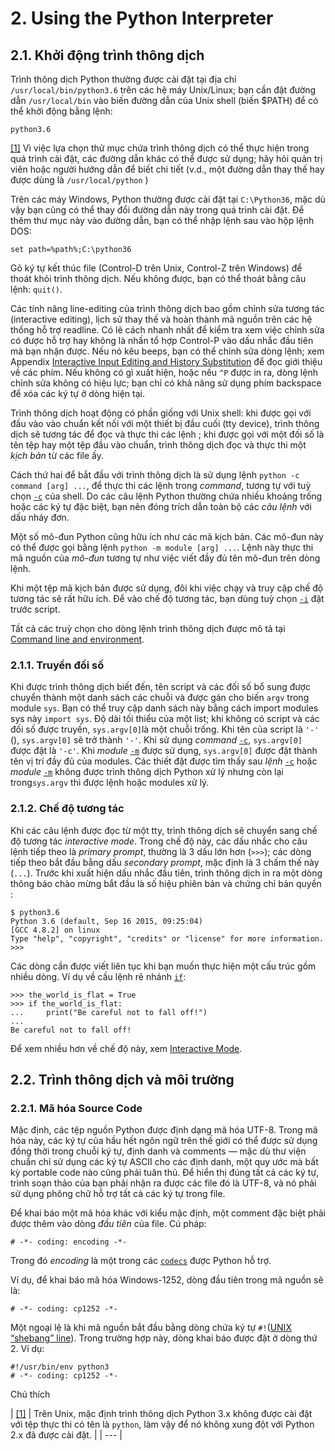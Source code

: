 # 2. Using the Python Interpreter

## 2.1. Khởi động trình thông dịch

Trình thông dịch Python thường được cài đặt tại địa chỉ `/usr/local/bin/python3.6` trên các hệ máy Unix/Linux; bạn cần đặt đường dẫn `/usr/local/bin` vào biến đường dẫn của Unix shell (biến $PATH) để có thể khởi động bằng lệnh:

```text
python3.6
```

[\[1\]](https://docs.python.org/3/tutorial/interpreter.html#id2) Vì việc lựa chọn thử mục chứa trình thông dịch có thể thực hiện trong quá trình cài đặt, các đường dẫn khác có thể được sử dụng; hãy hỏi quản trị viên hoặc người hướng dẫn để biết chi tiết \(v.d., một đường dẫn thay thế hay được dùng là `/usr/local/python` \)

Trên các máy Windows, Python thường được cài đặt tại `C:\Python36`, mặc dù vậy bạn cũng có thể thay đổi đường dẫn này trong quá trình cài đặt. Để thêm thư mục này vào đường dẫn, bạn có thể nhập lệnh sau vào hộp lệnh DOS:

```text
set path=%path%;C:\python36
```

Gõ ký tự kết thúc file \(Control-D trên Unix, Control-Z trên Windows\) để thoát khỏi trình thông dịch. Nếu không được, bạn có thể thoát bằng câu lệnh: `quit()`.

Các tính năng line-editing của trình thông dịch bao gồm chỉnh sửa tương tác \(interactive editing\), lịch sử thay thế và hoàn thành mã nguồn trên các hệ thống hỗ trợ readline. Có lẽ cách nhanh nhất để kiểm tra xem việc chỉnh sửa có được hỗ trợ hay không là nhấn tổ hợp Control-P vào dấu nhắc đầu tiên mà bạn nhận được. Nếu nó kêu beeps, bạn có thể chỉnh sửa dòng lệnh; xem Appendix [Interactive Input Editing and History Substitution](https://docs.python.org/3/tutorial/interactive.html#tut-interacting) để đọc giới thiệu về các phím. Nếu không có gì xuất hiện, hoặc nếu `^P` được in ra, dòng lệnh chỉnh sửa không có hiệu lực; bạn chỉ có khả năng sử dụng phím backspace để xóa các ký tự ở dòng hiện tại.

Trình thông dịch hoạt động có phần giống với Unix shell: khi được gọi với đầu vào vào chuẩn kết nối với một thiết bị đầu cuối (tty device), trình thông dịch sẽ tương tác để đọc và thực thi các lệnh ; khi được gọi với một đối số là tên tệp hay một tệp đầu vào chuẩn, trình thông dịch đọc và thực thi một _kịch bản_ từ các file ấy.

Cách thứ hai để bắt đầu với trình thông dịch là sử dụng lệnh `python -c command [arg] ...`, để thực thi các lệnh trong _command_, tương tự với tuỳ chọn [`-c`](https://docs.python.org/3/using/cmdline.html#cmdoption-c) của shell. Do các câu lệnh Python thường chứa nhiều khoảng trống hoặc các ký tự đặc biệt, bạn nên đóng trích dẫn toàn bộ các _câu lệnh_ với dấu nháy đơn.

Một số mô-đun Python cũng hữu ích như các mã kịch bản. Các mô-đun này có thể được gọi bằng lệnh `python -m module [arg] ...`. Lệnh này thực thi mã nguồn của _mô-đun_ tương tự như việc viết đầy đủ tên mô-đun trên dòng lệnh.

Khi một tệp mã kịch bản được sử dụng, đôi khi việc chạy và truy cập chế độ tương tác sẽ rất hữu ích. Để vào chế độ tương tác, bạn dùng tuỳ chọn [`-i`](https://docs.python.org/3/using/cmdline.html#cmdoption-i) đặt trước script.

Tất cả các truỳ chọn cho dòng lệnh trình thông dịch được mô tả tại [Command line and environment](https://docs.python.org/3/using/cmdline.html#using-on-general).

### 2.1.1. Truyền đối số

Khi được trình thông dịch biết đến, tên script và các đối số bổ sung được chuyển thành một danh sách các chuỗi và được gán cho biến `argv` trong module `sys`. Bạn có thể truy cập danh sách này bằng cách import modules sys này `import sys`. Độ dài tối thiểu của một list; khi không có script và các đối số được truyền, `sys.argv[0]`là một chuỗi trống. Khi tên của script là `'-'` \(\), `sys.argv[0]` sẽ trở thành `'-'`. Khi sử dụng _command_ [`-c`](https://docs.python.org/3/using/cmdline.html#cmdoption-c), `sys.argv[0]` được đặt là `'-c'`. Khi _module_ [`-m`](https://docs.python.org/3/using/cmdline.html#cmdoption-m) được sử dụng, `sys.argv[0]` được đặt thành tên vị trí đầy đủ của modules. Các thiết đặt được tìm thấy sau _lệnh_ [`-c`](https://docs.python.org/3/using/cmdline.html#cmdoption-c) hoặc _module_ [`-m`](https://docs.python.org/3/using/cmdline.html#cmdoption-m) không được trình thông dịch Python xử lý nhưng còn lại trong`sys.argv` thì được lệnh hoặc modules xử lý.

### 2.1.2. Chế độ tương tác

Khi các câu lệnh được đọc từ một tty, trình thông dịch sẽ chuyển sang chế độ tương tác _interactive mode_. Trong chế độ này, các dấu nhắc cho câu lệnh tiếp theo là _primary prompt_, thường là 3 dấu lớn hơn \(`>>>`\); các dòng tiếp theo bắt đầu bằng dấu _secondary prompt_, mặc định là 3 chấm thế này \(`...`\). Trước khi xuất hiện dấu nhắc đầu tiên, trình thông dịch in ra một dòng thông báo chào mừng bắt đầu là số hiệu phiên bản và chứng chỉ bản quyền :

```text
$ python3.6
Python 3.6 (default, Sep 16 2015, 09:25:04)
[GCC 4.8.2] on linux
Type "help", "copyright", "credits" or "license" for more information.
>>>
```

Các dòng cần được viết liên tục khi bạn muốn thực hiện một cấu trúc gồm nhiều dòng. Ví dụ về cầu lệnh rẽ nhánh [`if`](https://docs.python.org/3/reference/compound_stmts.html#if):

```text
>>> the_world_is_flat = True
>>> if the_world_is_flat:
...     print("Be careful not to fall off!")
...
Be careful not to fall off!
```

Để xem nhiều hơn về chế độ này, xem [Interactive Mode](https://docs.python.org/3/tutorial/appendix.html#tut-interac).

## 2.2. Trình thông dịch và môi trường

### 2.2.1. Mã hóa Source Code

Mặc định, các tệp nguồn Python được định dạng mã hóa UTF-8. Trong mã hóa này, các ký tự của hầu hết ngôn ngữ trên thế giới có thể được sử dụng đồng thời trong chuỗi ký tự, định danh và comments — mặc dù thư viện chuẩn chỉ sử dụng các ký tự ASCII cho các định danh, một quy ước mà bất kỳ portable code nào cũng phải tuân thủ. Để hiển thị đúng tất cả các ký tự, trình soạn thảo của bạn phải nhận ra được các file đó là UTF-8, và nó phải sử dụng phông chữ hỗ trợ tất cả các ký tự trong file.

Để khai báo một mã hóa khác với kiểu mặc định, một comment đặc biệt phải được thêm vào dòng _đầu tiên_ của file. Cú pháp:

```text
# -*- coding: encoding -*-
```

Trong đó _encoding_ là một trong các [`codecs`](https://docs.python.org/3/library/codecs.html#module-codecs) được Python hỗ trợ.

Ví dụ, để khai báo mã hóa Windows-1252, dòng đầu tiên trong mã nguồn sẽ là:

```text
# -*- coding: cp1252 -*-
```

Một ngoại lệ là khi mã nguồn bắt đầu bằng dòng chứa ký tự `#!`\([UNIX “shebang” line](https://docs.python.org/3/tutorial/appendix.html#tut-scripts)\). Trong trường hợp này, dòng khai báo được đặt ở dòng thứ 2. Ví dụ:

```text
#!/usr/bin/env python3
# -*- coding: cp1252 -*-
```

Chú thích

| [\[1\]](https://docs.python.org/3/tutorial/interpreter.html#id1) | Trên Unix, mặc định trình thông dịch Python 3.x không được cài đặt với tệp thực thi có tên là `python`, làm vậy để nó không xung đột với Python 2.x đã được cài đặt. |
| --- |


